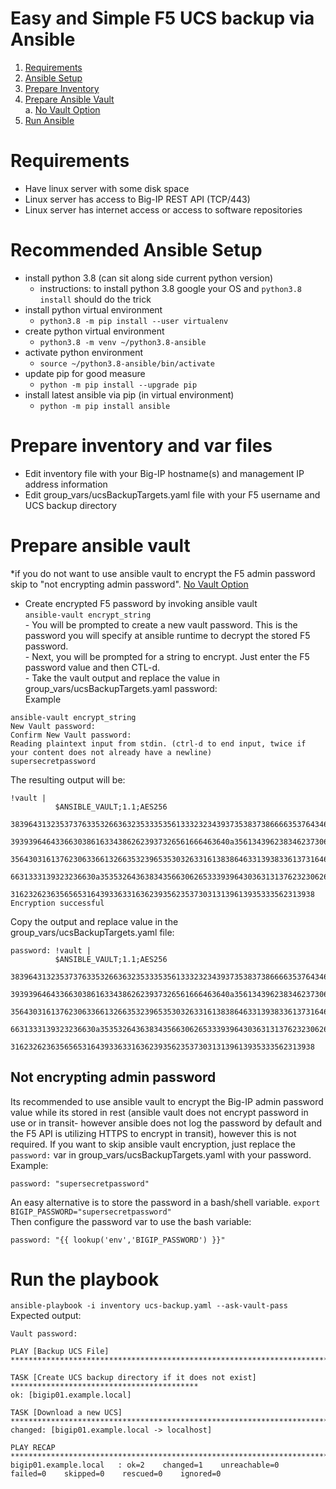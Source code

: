 # Easy and Simple F5 UCS backup via Ansible

1.  [Requirements](#Requirements)
2.  [Ansible Setup](#Ansible_Setup)
3.  [Prepare Inventory](#Prepare_Inventory)
4.  [Prepare Ansible Vault](#Prepare_Ansible_Vault)  
    a.  [No Vault Option](#no_password_encrypt)
5.  [Run Ansible](#Run_Ansible)


# Requirements <a name="Requirements"></a>
- Have linux server with some disk space
- Linux server has access to Big-IP REST API (TCP/443)
- Linux server has internet access or access to software repositories

# Recommended Ansible Setup <a name="Ansible_Setup"></a>
- install python 3.8 (can sit along side current python version)
    - instructions: to install python 3.8 google your OS and `python3.8 install` should do the trick
- install python virtual environment
    - `python3.8 -m pip install --user virtualenv` 
- create python virtual environment
    - `python3.8 -m venv ~/python3.8-ansible` 
- activate python environment
    - `source ~/python3.8-ansible/bin/activate`
- update pip for good measure
    - `python -m pip install --upgrade pip`
- install latest ansible via pip (in virtual environment)
    - `python -m pip install ansible`

# Prepare inventory and var files <a name="Prepare_Inventory"></a>
- Edit inventory file with your Big-IP hostname(s) and management IP address information
- Edit group_vars/ucsBackupTargets.yaml file with your F5 username and UCS backup directory

# Prepare ansible vault <a name="Prepare_Ansible_Vault"></a>
*if you do not want to use ansible vault to encrypt the F5 admin password skip to "not encrypting admin password". [No Vault Option](#no_password_encrypt)

- Create encrypted F5 password by invoking ansible vault  
`ansible-vault encrypt_string`  
        - You will be prompted to create a new vault password. This is the password you will specify at ansible runtime to decrypt the stored F5 password.  
        - Next, you will be prompted for a string to encrypt. Just enter the F5 password value and then CTL-d.  
        - Take the vault output and replace the value in group_vars/ucsBackupTargets.yaml password: <value>  
Example
``` 
ansible-vault encrypt_string
New Vault password: 
Confirm New Vault password: 
Reading plaintext input from stdin. (ctrl-d to end input, twice if your content does not already have a newline)
supersecretpassword
```
The resulting output will be:  
``` 
!vault |
          $ANSIBLE_VAULT;1.1;AES256
          38396431323537376335326636323533353561333232343937353837386666353764346264643539
          3939396464336630386163343862623937326561666463640a356134396238346237306235316338
          35643031613762306336613266353239653530326331613838646331393833613731646539626331
          6631333139323236630a353532643638343566306265333939643036313137623230626633326131
          31623262363565653164393363316362393562353730313139613935333562313938
Encryption successful
```
Copy the output and replace value in the group_vars/ucsBackupTargets.yaml file:
```
password: !vault |
          $ANSIBLE_VAULT;1.1;AES256
          38396431323537376335326636323533353561333232343937353837386666353764346264643539
          3939396464336630386163343862623937326561666463640a356134396238346237306235316338
          35643031613762306336613266353239653530326331613838646331393833613731646539626331
          6631333139323236630a353532643638343566306265333939643036313137623230626633326131
          31623262363565653164393363316362393562353730313139613935333562313938
```
## Not encrypting admin password <a name="no_password_encrypt"></a>
Its recommended to use ansible vault to encrypt the Big-IP admin password value while its stored in rest (ansible vault does not encrypt password in use or in transit- however ansible does not log the password by default and the F5 API is utilizing HTTPS to encrypt in transit), however this is not required. If you want to skip ansible vault encryption, just replace the `password:` var in group_vars/ucsBackupTargets.yaml with your password.
Example:
```
password: "supersecretpassword"
```
An easy alternative is to store the password in a bash/shell variable.
`export BIGIP_PASSWORD="supersecretpassword"`  
Then configure the password var to use the bash variable:
```
password: "{{ lookup('env','BIGIP_PASSWORD') }}"
```
# Run the playbook <a name="Run_Ansible"></a>
`ansible-playbook -i inventory ucs-backup.yaml --ask-vault-pass`   
Expected output:  
```
Vault password: 

PLAY [Backup UCS File] ***************************************************************************

TASK [Create UCS backup directory if it does not exist] ******************************************
ok: [bigip01.example.local]

TASK [Download a new UCS] ************************************************************************
changed: [bigip01.example.local -> localhost]

PLAY RECAP ***************************************************************************************
bigip01.example.local   : ok=2    changed=1    unreachable=0    failed=0    skipped=0    rescued=0    ignored=0   
```